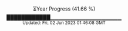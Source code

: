 <p align="center">
⏳Year Progress (41.66 %) <br>
████████████▁▁▁▁▁▁▁▁▁▁▁▁▁▁▁▁▁▁ <br>
<sub>Updated: Fri, 02 Jun 2023 01:46:08 GMT</sub>
</p>

